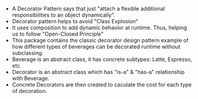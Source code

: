 - A Decorator Pattern says that just "attach a flexible additional responsibilities to an object dynamically".
- Decorator pattern helps to avoid "Class Explosion"
- It uses composition to add dynamic behavior at runtime. Thus, helping us to follow "Open-Closed Principle"
- This package contains the classic decorator design pattern example of how different types of beverages can be decorated runtime without subclassing.
- Beverage is an abstract class, it has concrete subtypes: Latte, Espresso, etc
- Decorator is an abstract class which has "is-a" & "has-a" relationship with Beverage. 
- Concrete Decorators are then created to caculate the cost for each type of decoration.